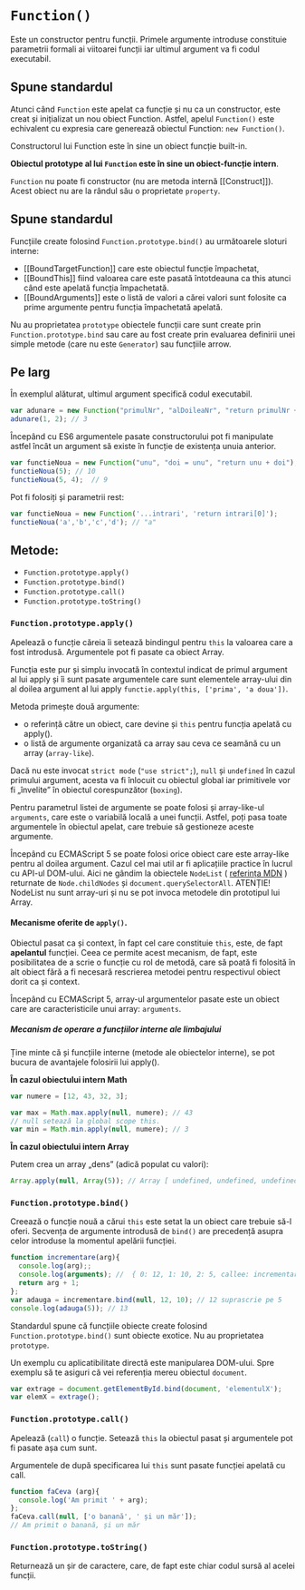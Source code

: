 # `Function()`

Este un constructor pentru funcții. Primele argumente introduse constituie parametrii formali ai viitoarei funcții iar ultimul argument va fi codul executabil.

## Spune standardul

Atunci când `Function` este apelat ca funcție și nu ca un constructor, este creat și inițializat un nou obiect Function. Astfel, apelul `Function()` este echivalent cu expresia care generează obiectul Function: `new Function()`.

Constructorul lui Function este în sine un obiect funcție built-in.

**Obiectul prototype al lui `Function` este în sine un obiect-funcție intern**.

`Function` nu poate fi constructor (nu are metoda internă [\[Construct]]). Acest obiect nu are la rândul său o proprietate `property`.

## Spune standardul

Funcțiile create folosind `Function.prototype.bind()` au următoarele sloturi interne:
- [\[BoundTargetFunction]] care este obiectul funcție împachetat,
- [\[BoundThis]] fiind valoarea care este pasată întotdeauna ca this atunci când este apelată funcția împachetată.
- [\[BoundArguments]] este o listă de valori a cărei valori sunt folosite ca prime argumente pentru funcția împachetată apelată.

Nu au proprietatea `prototype` obiectele funcții care sunt create prin `Function.prototype.bind` sau care au fost create prin evaluarea definirii unei simple metode (care nu este `Generator`) sau funcțiile arrow.

## Pe larg

În exemplul alăturat, ultimul argument specifică codul executabil.

```javascript
var adunare = new Function("primulNr", "alDoileaNr", "return primulNr + alDoileaNr");
adunare(1, 2); // 3
```

Începând cu ES6 argumentele pasate constructorului pot fi manipulate astfel încât un argument să existe în funcție de existența unuia anterior.

```javascript
var functieNoua = new Function("unu", "doi = unu", "return unu + doi");
functieNoua(5); // 10
functieNoua(5, 4);  // 9
```

Pot fi folosiți și parametrii rest:

```javascript
var functieNoua = new Function('...intrari', 'return intrari[0]');
functieNoua('a','b','c','d'); // "a"
```

## Metode:

- `Function.prototype.apply()`
- `Function.prototype.bind()`
- `Function.prototype.call()`
- `Function.prototype.toString()`

### `Function.prototype.apply()`

Apelează o funcție căreia îi setează bindingul pentru `this` la valoarea care a fost introdusă. Argumentele pot fi pasate ca obiect Array.

Funcția este pur și simplu invocată în contextul indicat de primul argument al lui apply și îi sunt pasate argumentele care sunt elementele array-ului din al doilea argument al lui apply `functie.apply(this, ['prima', 'a doua'])`.

Metoda primește două argumente:

- o referință către un obiect, care devine și `this` pentru funcția apelată cu apply().
- o listă de argumente organizată ca array sau ceva ce seamănă cu un array (`array-like`).

Dacă nu este invocat `strict mode` (`"use strict";`), `null` și `undefined` în cazul primului argument, acesta va fi înlocuit cu obiectul global iar primitivele vor fi „învelite” în obiectul corespunzător (`boxing`).

Pentru parametrul listei de argumente se poate folosi și array-like-ul `arguments`, care este o variabilă locală a unei funcții. Astfel, poți pasa toate argumentele în obiectul apelat, care trebuie să gestioneze aceste argumente.

Începând cu ECMAScript 5 se poate folosi orice obiect care este array-like pentru al doilea argument. Cazul cel mai util ar fi aplicațiile practice în lucrul cu API-ul DOM-ului. Aici ne gândim la obiectele `NodeList` ( [referința MDN](https://developer.mozilla.org/en-US/docs/Web/API/NodeList) ) returnate de `Node.childNodes` și `document.querySelectorAll`. ATENȚIE! NodeList nu sunt array-uri și nu se pot invoca metodele din prototipul lui Array.

#### Mecanisme oferite de `apply()`.

Obiectul pasat ca și context, în fapt cel care constituie `this`, este, de fapt **apelantul** funcției. Ceea ce permite acest mecanism, de fapt, este posibilitatea de a scrie o funcție cu rol de metodă, care să poată fi folosită în alt obiect fără a fi necesară rescrierea metodei pentru respectivul obiect dorit ca și context.

Începând cu ECMAScript 5, array-ul argumentelor pasate este un obiect care are caracteristicile unui array: `arguments`.

##### Mecanism de operare a funcțiilor interne ale limbajului

Ține minte că și funcțiile interne (metode ale obiectelor interne), se pot bucura de avantajele folosirii lui apply().

**În cazul obiectului intern Math**

```javascript
var numere = [12, 43, 32, 3];

var max = Math.max.apply(null, numere); // 43
// null setează la global scope this.
var min = Math.min.apply(null, numere); // 3
```

**În cazul obiectului intern Array**

Putem crea un array „dens” (adică populat cu valori):

```javascript
Array.apply(null, Array(5)); // Array [ undefined, undefined, undefined, undefined, undefined ]
```

### `Function.prototype.bind()`

Creează o funcție nouă a cărui `this` este setat la un obiect care trebuie să-l oferi. Secvența de argumente introdusă de `bind()` are precedență asupra celor introduse la momentul apelării funcției.

```javascript
function incrementare(arg){
  console.log(arg);;
  console.log(arguments); //  { 0: 12, 1: 10, 2: 5, callee: incrementare(), length: 3, __proto__: Object }
  return arg + 1;
};
var adauga = incrementare.bind(null, 12, 10); // 12 suprascrie pe 5
console.log(adauga(5)); // 13
```

Standardul spune că funcțiile obiecte create folosind `Function.prototype.bind()` sunt obiecte exotice. Nu au proprietatea `prototype`.

Un exemplu cu aplicatibilitate directă este manipularea DOM-ului. Spre exemplu să te asiguri că vei referenția mereu obiectul `document`.

```javascript
var extrage = document.getElementById.bind(document, 'elementulX');
var elemX = extrage();
```

### `Function.prototype.call()`

Apelează (`call`) o funcție. Setează `this` la obiectul pasat și argumentele pot fi pasate așa cum sunt.

Argumentele de după specificarea lui `this` sunt pasate funcției apelată cu call.

```javascript
function faCeva (arg){
  console.log('Am primit ' + arg);
};
faCeva.call(null, ['o banană', ' și un măr']);
// Am primit o banană, și un măr
```

### `Function.prototype.toString()`

Returnează un șir de caractere, care, de fapt este chiar codul sursă al acelei funcții.
